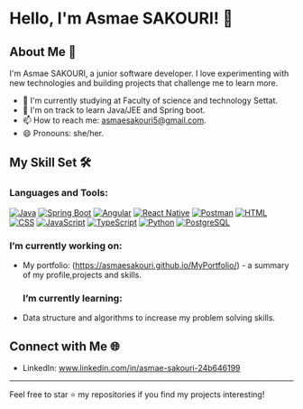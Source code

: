 # Hello, I'm Asmae SAKOURI! 👋

## About Me 📌
I'm Asmae SAKOURI, a junior software developer. I love experimenting with new technologies and building projects that challenge me to learn more.

- 🏫 I'm currently studying at Faculty of science and technology Settat.
- 🌱 I'm on track to learn Java/JEE and Spring boot.
- 📫 How to reach me: asmaesakouri5@gmail.com.
- 😄 Pronouns: she/her.
## My Skill Set 🛠️
### Languages and Tools:
[![Java](https://img.shields.io/badge/Java-ED8B00?style=for-the-badge&logo=java&logoColor=white)](https://www.java.com/)
[![Spring Boot](https://img.shields.io/badge/Spring_Boot-6DB33F?style=for-the-badge&logo=spring&logoColor=white)](https://spring.io/projects/spring-boot)
[![Angular](https://img.shields.io/badge/Angular-DD0031?style=for-the-badge&logo=angular&logoColor=white)](https://angular.io/)
[![React Native](https://img.shields.io/badge/React_Native-61DAFB?style=for-the-badge&logo=react&logoColor=white)](https://reactnative.dev/)
[![Postman](https://img.shields.io/badge/Postman-FF6C37?style=for-the-badge&logo=postman&logoColor=white)](https://www.postman.com/)
[![HTML](https://img.shields.io/badge/HTML5-E34F26?style=for-the-badge&logo=html5&logoColor=white)](https://developer.mozilla.org/en-US/docs/Web/HTML)
[![CSS](https://img.shields.io/badge/CSS3-1572B6?style=for-the-badge&logo=css3&logoColor=white)](https://developer.mozilla.org/en-US/docs/Web/CSS)
[![JavaScript](https://img.shields.io/badge/JavaScript-F7DF1E?style=for-the-badge&logo=javascript&logoColor=black)](https://developer.mozilla.org/en-US/docs/Web/JavaScript)
[![TypeScript](https://img.shields.io/badge/TypeScript-3178C6?style=for-the-badge&logo=typescript&logoColor=white)](https://www.typescriptlang.org/)
[![Python](https://img.shields.io/badge/Python-3776AB?style=for-the-badge&logo=python&logoColor=white)](https://www.python.org/)
[![PostgreSQL](https://img.shields.io/badge/PostgreSQL-336791?style=for-the-badge&logo=postgresql&logoColor=white)](https://www.postgresql.org/)
### I’m currently working on:
- My portfolio: (https://asmaesakouri.github.io/MyPortfolio/) - a summary of my profile,projects and skills.
  ### I’m currently learning:
- Data structure and algorithms to increase my problem solving skills.
## Connect with Me 🌐
- LinkedIn: www.linkedin.com/in/asmae-sakouri-24b646199
---

Feel free to star ⭐ my repositories if you find my projects interesting!



<!---
asmaeSakouri/asmaeSakouri is a ✨ special ✨ repository because its `README.md` (this file) appears on your GitHub profile.
You can click the Preview link to take a look at your changes.
--->
